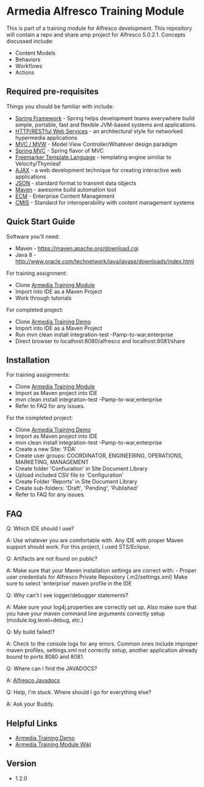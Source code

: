 # Armedia Alfresco Training Module
 
This is part of a training module for Alfresco development. This repository will contain a repo and share amp project for Alfresco 5.0.2.1. Concepts discussed include: 

  - Content Models
  - Behaviors
  - Workflows
  - Actions

## Required pre-requisites

Things you should be familiar with include:

* [Spring Framework] - Spring helps development teams everywhere build simple, portable, fast and flexible JVM-based systems and applications.
* [HTTP/RESTful Web Services] - an architectural style for networked hypermedia applications
* [MVC / MVW] - Model View Controller/Whatever design paradigm
* [Spring MVC] - Spring flavor of MVC
* [Freemarker Template Language] - templating engine similiar to Velocity/Thymleaf
* [AJAX] - a web development technique for creating interactive web applications
* [JSON] - standard format to transmit data objects
* [Maven] - awesome build automation tool
* [ECM] - Enterprise Content Management
* [CMIS] - Standard for interoperability with content management systems

  

## Quick Start Guide
Software you'll need: 
* Maven - <https://maven.apache.org/download.cgi>
* Java 8 - <http://www.oracle.com/technetwork/java/javase/downloads/index.html>
 
For training assignment:
* Clone [Armedia Training Module]
* Import into IDE as a Maven Project
* Work through tutorials

For completed project:
* Clone [Armedia Training Demo]
* Import into IDE as a Maven Project
* Run mvn clean install integration-test -Pamp-to-war,enterprise
* Direct browser to localhost:8080/alfresco and localhost:8081/share

## Installation
For training assignments:
 * Clone [Armedia Training Module]
 * Import as Maven project into IDE
 * mvn clean install integration-test -Pamp-to-war,enterprise
 * Refer to FAQ for any issues.

For the completed project:
* Clone [Armedia Training Demo]
* Import as Maven project into IDE
* mvn clean install integration-test -Pamp-to-war,enterprise
* Create a new Site: 'FDA'
* Create user groups: COORDINATOR, ENGINEERING, OPERATIONS, MARKETING, MANAGEMENT
* Create folder 'Confiuration' in Site Document Library
* Upload included CSV file to 'Configuration'
* Create Folder 'Reports' in Site Document Library
* Create sub-folders: 'Draft', 'Pending', 'Published'
* Refer to FAQ for any issues.

## FAQ
Q: Which IDE should I use?

A: Use whatever you are comfortable with. Any IDE with proper Maven support should work.                 For this project, I used STS/Eclipse.

Q: Artifacts are not found on public?

A: Make sure that your Maven installation settings are correct with:
        - Proper user credentials for Alfresco Private Repository (.m2/settings.xml)
        Make sure to select 'enterprise' maven profile in the IDE
    
Q: Why can't I see logger/debugger statements?
    
A: Make sure your log4j.properties are correctly set up. Also make sure that you have your maven 
        command line arguments correctly setup (module.log.level=debug, etc.)

Q: My build failed!?

A: Check to the console logs for any errors. Common ones include improper maven profiles,                 settings.xml not correctly setup, another application already bound to ports 8080 and 8081.
    
Q: Where can I find the JAVADOCS?

A: [Alfresco Javadocs]
    
Q: Help, I'm stuck. Where should I go for everything else?

A: Ask your Buddy.

## Helpful Links
* [Armedia Training Demo]
* [Armedia Training Module Wiki](https://github.com/maksudsharif/Armedia-Training-Module/wiki)

## Version
- 1.2.0

[//]: # (These are reference links used in the body of this note and get stripped out when the markdown processor does it's job. There is no need to format nicely because it shouldn't be seen. Thanks SO - http://stackoverflow.com/questions/4823468/store-comments-in-markdown-syntax)

   [CMIS]: <https://www.alfresco.com/cmis>
   [HTTP/RESTful Web Services]: <https://docs.oracle.com/javaee/6/tutorial/doc/gijqy.html>
   [MVC / MVW]: <https://en.wikipedia.org/wiki/Model%E2%80%93view%E2%80%93controller>
   [Spring MVC]: <http://docs.spring.io/spring-framework/docs/current/spring-framework-reference/html/mvc.html>
   [Freemarker Template Language]: <http://freemarker.incubator.apache.org/>
   [AJAX]: <http://www.tutorialspoint.com/ajax/>
   [JSON]: <https://spring.io/understanding/JSON>
   [Maven]: <https://spring.io/guides/gs/maven/>
   [Spring Framework]: <http://spring.io>
   [ECM]: <http://www.aiim.org/What-is-ECM-Enterprise-Content-Management>
   [Armedia Training Demo]: <https://github.com/maksudsharif/Alfresco-Training-Demo>
   [Armedia Training Module]: <https://github.com/maksudsharif/Armedia-Training-Module>
   [Armeida Training Module Wiki]: <https://github.com/maksudsharif/Armedia-Training-Module/wiki>
   [Alfresco Javadocs]: <http://dev.alfresco.com/resource/docs/java/>
   
   [Maven Download]: <https://maven.apache.org/download.cgi>
   [Java 8]: <http://www.oracle.com/technetwork/java/javase/downloads/index.html>
   
  



